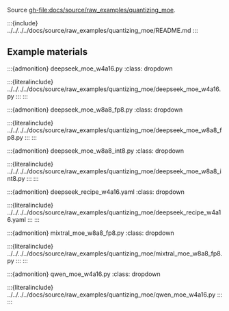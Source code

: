 Source <gh-file:docs/source/raw_examples/quantizing_moe>.

:::{include} ../../../../docs/source/raw_examples/quantizing_moe/README.md
:::

## Example materials

:::{admonition} deepseek_moe_w4a16.py
:class: dropdown

:::{literalinclude} ../../../../docs/source/raw_examples/quantizing_moe/deepseek_moe_w4a16.py
:::
:::

:::{admonition} deepseek_moe_w8a8_fp8.py
:class: dropdown

:::{literalinclude} ../../../../docs/source/raw_examples/quantizing_moe/deepseek_moe_w8a8_fp8.py
:::
:::

:::{admonition} deepseek_moe_w8a8_int8.py
:class: dropdown

:::{literalinclude} ../../../../docs/source/raw_examples/quantizing_moe/deepseek_moe_w8a8_int8.py
:::
:::

:::{admonition} deepseek_recipe_w4a16.yaml
:class: dropdown

:::{literalinclude} ../../../../docs/source/raw_examples/quantizing_moe/deepseek_recipe_w4a16.yaml
:::
:::

:::{admonition} mixtral_moe_w8a8_fp8.py
:class: dropdown

:::{literalinclude} ../../../../docs/source/raw_examples/quantizing_moe/mixtral_moe_w8a8_fp8.py
:::
:::

:::{admonition} qwen_moe_w4a16.py
:class: dropdown

:::{literalinclude} ../../../../docs/source/raw_examples/quantizing_moe/qwen_moe_w4a16.py
:::
:::

